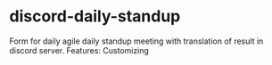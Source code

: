 # discord-daily-standup
Form for daily agile daily standup meeting with translation of result in discord server. Features: Customizing 
